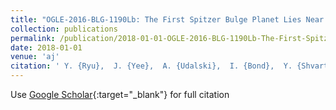 ```yaml
---
title: "OGLE-2016-BLG-1190Lb: The First Spitzer Bulge Planet Lies Near the Planet/Brown-dwarf Boundary"
collection: publications
permalink: /publication/2018-01-01-OGLE-2016-BLG-1190Lb-The-First-Spitzer-Bulge-Planet-Lies-Near-the-PlanetBrown-dwarf-Boundary
date: 2018-01-01
venue: 'aj'
citation: ' Y. {Ryu},  J. {Yee},  A. {Udalski},  I. {Bond},  Y. {Shvartzvald},  W. {Zang},  R. {Figuera Jaimes},  U. {J{\o}rgensen},  W. {Zhu},  C. {Huang},  Y. {Jung},  M. {Albrow},  S. {Chung},  A. {Gould},  C. {Han},  K. {Hwang},  I. {Shin},  S. {Cha},  D. {Kim},  H. {Kim},  S. {Kim},  C. {Lee},  D. {Lee},  Y. {Lee},  B. {Park},  R. {Pogge},  S. {Calchi Novati},  S. {Carey},  C. {Henderson},  C. {Beichman},  B. {Gaudi},  P. {Mr{\&apos;o}z},  R. {Poleski},  J. {Skowron},  M. {Szyma{\&apos;n}ski},  I. {Soszy{\&apos;n}ski},  S. {Koz{\l}owski},  P. {Pietrukowicz},  K. {Ulaczyk},  M. {Pawlak},  F. {Abe},  Y. {Asakura},  R. {Barry},  D. {Bennett},  A. {Bhattacharya},  M. {Donachie},  P. {Evans},  A. {Fukui},  Y. {Hirao},  Y. {Itow},  K. {Kawasaki},  N. {Koshimoto},  M. {Li},  C. {Ling},  K. {Masuda},  Y. {Matsubara},  S. {Miyazaki},  Y. {Muraki},  M. {Nagakane},  K. {Ohnishi},  C. {Ranc},  N. {Rattenbury},  To. {Saito},  A. {Sharan},  D. {Sullivan},  T. {Sumi},  D. {Suzuki},  P. {Tristram},  T. {Yamada},  T. {Yamada},  A. {Yonehara},  G. {Bryden},  S. {Howell},  S. {Jacklin},  M. {Penny},  S. {Mao},  Pascal {Fouqu{\&apos;e}},  T. {Wang},  R. {Street},  Y. {Tsapras},  M. {Hundertmark},  E. {Bachelet},  M. {Dominik},  Z. {Li},  S. {Cross},  A. {Cassan},  K. {Horne},  R. {Schmidt},  J. {Wambsganss},  S. {Ment},  D. {Maoz},  C. {Snodgrass},  I. {Steele},  V. {Bozza},  M. {Burgdorf},  S. {Ciceri},  G. {D&apos;Ago},  D. {Evans},  T. {Hinse},  E. {Kerins},  R. {Kokotanekova},  P. {Longa},  J. {MacKenzie},  A. {Popovas},  M. {Rabus},  S. {Rahvar},  S. {Sajadian},  J. {Skottfelt},  J. {Southworth},  C. {von Essen}, &quot;OGLE-2016-BLG-1190Lb: The First Spitzer Bulge Planet Lies Near the Planet/Brown-dwarf Boundary.&quot; aj, 2018.'
---
```

Use [Google Scholar](https://scholar.google.com/scholar?q=OGLE+2016+BLG+1190Lb:+The+First+Spitzer+Bulge+Planet+Lies+Near+the+Planet/Brown+dwarf+Boundary){:target="_blank"} for full citation